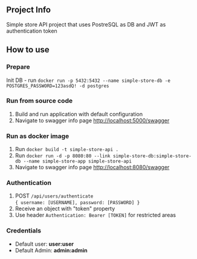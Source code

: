 ## Project Info
Simple store API project that uses PostreSQL as DB and JWT as authentication token

## How to use

### Prepare
Init DB - run `docker run -p 5432:5432 --name simple-store-db -e POSTGRES_PASSWORD=123asdQ! -d postgres`

### Run from source code
1) Build and run application with default configuration
2) Navigate to swagger info page [http://localhost:5000/swagger](http://localhost:5000/swagger)

### Run as docker image
1) Run `docker build -t simple-store-api .`
2) Run `docker run -d -p 8080:80 --link simple-store-db:simple-store-db --name simple-store-app simple-store-api`
3) Navigate to swagger info page [http://localhost:8080/swagger](http://localhost:8080/swagger)

### Authentication
1) POST `/api/users/authenticate` <br/>
`{
  username: [USERNAME],
  password: [PASSWORD]
}`
2) Receive an object with "token" property
3) Use header `Authentication: Bearer [TOKEN]` for restricted areas

### Credentials
- Default user: **user:user**
- Default Admin: **admin:admin**
